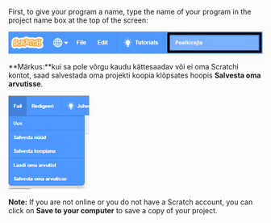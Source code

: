 First, to give your program a name, type the name of your program in the project name box at the top of the screen:

![kuvatõmmis](images/name-annotated.png)

**Märkus:**kui sa pole võrgu kaudu kättesaadav või ei oma Scratchi kontot, saad salvestada oma projekti koopia klõpsates hoopis **Salvesta oma arvutisse**.

![Selecting 'Save now' in the 'File' menu.](images/save.png)

**Note:** If you are not online or you do not have a Scratch account, you can click on **Save to your computer** to save a copy of your project.